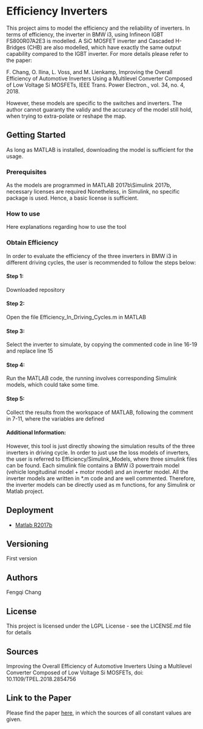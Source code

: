 # Efficiency Inverters
  
This project aims to model the efficiency and the reliability of inverters.
In terms of efficiency, the inverter in BMW i3, using Infineon IGBT FS800R07A2E3 is modelled. A SiC MOSFET inverter and Cascaded H-Bridges (CHB) are also modelled, which have exactly the same output capability compared to the IGBT inverter. For more details please refer to the paper: 

F. Chang, O. Ilina, L. Voss, and M. Lienkamp, Improving the Overall Efficiency of Automotive Inverters Using a Multilevel Converter Composed of Low Voltage Si MOSFETs, IEEE Trans. Power Electron., vol. 34, no. 4, 2018.

However, these models are specific to the switches and inverters. The author cannot guaranty the validy and the accuracy of the model still hold, when trying to extra-polate or reshape the map.

## Getting Started
As long as MATLAB is installed, downloading the model is sufficient for the usage.
  
### Prerequisites
As the models are programmed in MATLAB 2017b\Simulink 2017b, necessary licenses are required
Nonetheless, in Simulink, no specific package is used. Hence, a basic license is sufficient. 
  
### How to use
Here explanations regarding how to use the tool

### Obtain Efficiency

In order to evaluate the efficiency of the three inverters in BMW i3 in different driving cycles, the user is recommended to follow the steps below:

#### Step 1:

Downloaded repository

#### Step 2: 
Open the file Efficiency_In_Driving_Cycles.m in MATLAB

#### Step 3: 
Select the inverter to simulate, by copying the commented code in line 16-19 and replace line 15

#### Step 4: 
Run the MATLAB code, the running involves corresponding Simulink models, which could take some time.

#### Step 5: 
Collect the results from the workspace of MATLAB, following the comment in 7-11, where the variables are defined


#### Additional Information: 
However, this tool is just directly showing the simulation results of the three inverters in driving cycle. In order to just use the loss models of inverters, the user is referred to Efficiency/Simulink_Models, where three simulink files can be found. 
Each simulink file contains a BMW i3 powertrain model (vehicle longitudinal model + motor model) and an inverter model. All the inverter models are written in *.m code and are well commented. Therefore, the inverter models can be directly used as m functions, for any Simulink or Matlab project.

## Deployment
* [Matlab R2017b](https://de.mathworks.com/products/matlab.html) 
  
## Versioning
First version
  
## Authors
Fengqi Chang
  
## License
This project is licensed under the LGPL License - see the LICENSE.md file for details
 
 
## Sources
Improving the Overall Efficiency of Automotive Inverters Using a Multilevel Converter Composed of Low Voltage Si MOSFETs, doi: 10.1109/TPEL.2018.2854756

## Link to the Paper
Please find the paper [here](https://www.researchgate.net/publication/326311088_Improving_the_Overall_Efficiency_of_Automotive_Inverters_Using_a_Multilevel_Converter_Composed_of_Low_Voltage_Si_MOSFETs), in which the sources of all constant values are given.
